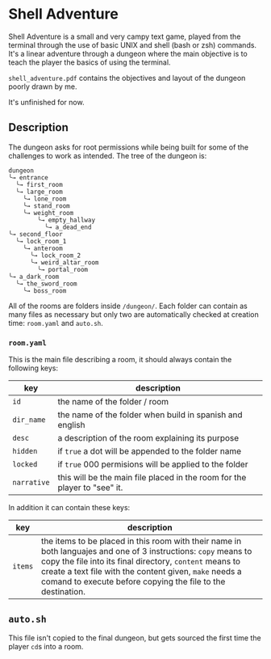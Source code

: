 Shell Adventure
===============

Shell Adventure is a small and very campy text game, played from the terminal
through the use of basic UNIX and shell (bash or zsh) commands. It's a linear
adventure through a dungeon where the main objective is to teach the player
the basics of using the terminal.

``shell_adventure.pdf`` contains the objectives and layout of the dungeon
poorly drawn by me.

It's unfinished for now.

## Description

The dungeon asks for root permissions while being built for some of the 
challenges to work as intended. The tree of the dungeon is:

```
dungeon
╰→ entrance
  ╰→ first_room
  ╰→ large_room 
    ╰→ lone_room
    ╰→ stand_room
    ╰→ weight_room
        ╰→ empty_hallway
          ╰→ a_dead_end
╰→ second_floor
  ╰→ lock_room_1
    ╰→ anteroom
      ╰→ lock_room_2
      ╰→ weird_altar_room
        ╰→ portal_room
╰→ a_dark_room
  ╰→ the_sword_room
    ╰→ boss_room
```

All of the rooms are folders inside `/dungeon/`. Each folder can contain as
many files as necessary but only two are automatically checked at creation 
time: `room.yaml` and `auto.sh`.

### `room.yaml`

This is the main file describing a room, it should always contain the following
keys:

key         | description
------------|-------------------------------------------------
`id`        | the name of the folder / room
`dir_name`  | the name of the folder when build in spanish and english
`desc`      | a description of the room explaining its purpose
`hidden`    | if `true` a dot will be appended to the folder name
`locked`    | if `true` 000 permisions will be applied to the folder
`narrative` | this will be the main file placed in the room for the player to "see" it.

In addition it can contain these keys:

key         | description
------------|-------------------------------------------------
`items`     | the items to be placed in this room with their name in both languajes and one of 3 instructions: `copy` means to copy the file into its final directory, `content` means to create a text file with the content given, `make` needs a comand to execute before copying the file to the destination.

## `auto.sh`
This file isn't copied to the final dungeon, but gets sourced the first time
the player `cd`s into a room.
